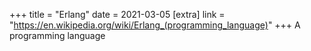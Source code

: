 +++
title = "Erlang"
date = 2021-03-05
[extra]
link = "https://en.wikipedia.org/wiki/Erlang_(programming_language)"
+++
A programming language

